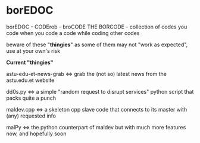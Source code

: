 # borEDOC
borEDOC - CODErob -  broCODE
THE BORCODE - collection of codes you code when you code a code while coding other codes

beware of these "**thingies**" as some of them may not "work as expected", use at your own's risk

**Current "thingies"**

astu-edu-et-news-grab <=> grab the (not so) latest news from the astu.edu.et website

dd0s.py <=> a simple "random request to disrupt services" python script that packs quite a punch

maldev.cpp <=> a skeleton cpp slave code that connects to its master with (any) requested info 

malPy <=> the python counterpart of maldev but with much more features now, and hopefully soon

